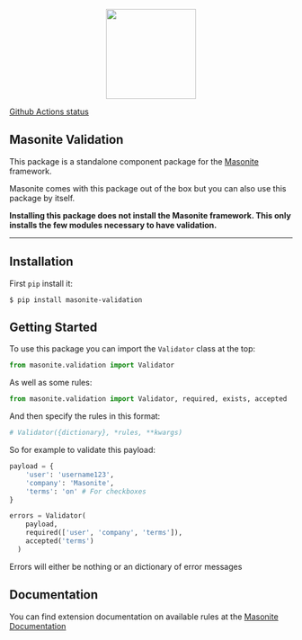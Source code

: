 
<p align="center">
  <img src="https://i.imgur.com/rEXcoMn.png" width="160px">
</p>

[Github Actions status](https://github.com/MasoniteFramework/validation/workflows/Test%20Application/badge.svg)

## Masonite Validation

This package is a standalone component package for the [Masonite](https://github.com/masoniteframework/masonite) framework.

Masonite comes with this package out of the box but you can also use this package by itself.

**Installing this package does not install the Masonite framework. This only installs the few modules necessary to have validation.**

****

## Installation

First `pip` install it:

```
$ pip install masonite-validation
```

## Getting Started

To use this package you can import the `Validator` class at the top:

```python
from masonite.validation import Validator
```

As well as some rules:


```python
from masonite.validation import Validator, required, exists, accepted
```

And then specify the rules in this format:

```python
# Validator({dictionary}, *rules, **kwargs)
```

So for example to validate this payload:

```python
payload = {
    'user': 'username123',
    'company': 'Masonite',
    'terms': 'on' # For checkboxes
}

errors = Validator(
    payload,
    required(['user', 'company', 'terms']),
    accepted('terms')
  )
```

Errors will either be nothing or an dictionary of error messages

## Documentation

You can find extension documentation on available rules at the [Masonite Documentation](https://docs.masoniteproject.com/advanced/validation#available-rules)
